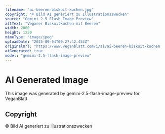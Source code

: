```yaml
---
filename: "ai-beeren-biskuit-kuchen.jpg"
copyright: "© Bild AI generiert zu Illustrationszwecken"
source: "Gemini 2.5 Flash Image Preview"
altText: "Veganer Biskuitkuchen mit Beeren"
width: 2000
height: 1250
mimeType: "image/jpeg"
uploadDate: "2025-09-04T09:27:42.453Z"
originalUrl: "https://www.veganblatt.com/i/ai/ai-beeren-biskuit-kuchen.jpg"
aiGenerated: true
model: "gemini-2.5-flash-image-preview"
---
```


# AI Generated Image

This image was generated by gemini-2.5-flash-image-preview for VeganBlatt.

## Copyright
© Bild AI generiert zu Illustrationszwecken
